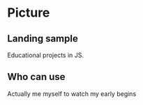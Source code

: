 # Picture

## Landing sample
Educational projects in JS.

## Who can use
Actually me myself to watch my early begins